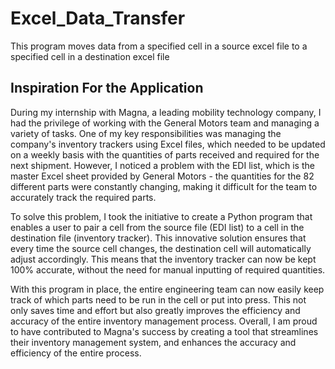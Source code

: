 # Excel_Data_Transfer
This program moves data from a specified cell in a source excel file to a specified cell in a destination excel file

## Inspiration For the Application

During my internship with Magna, a leading mobility technology company, I had the privilege of working with the General Motors team and managing a variety of tasks. One of my key responsibilities was managing the company's inventory trackers using Excel files, which needed to be updated on a weekly basis with the quantities of parts received and required for the next shipment. However, I noticed a problem with the EDI list, which is the master Excel sheet provided by General Motors - the quantities for the 82 different parts were constantly changing, making it difficult for the team to accurately track the required parts.

To solve this problem, I took the initiative to create a Python program that enables a user to pair a cell from the source file (EDI list) to a cell in the destination file (inventory tracker). This innovative solution ensures that every time the source cell changes, the destination cell will automatically adjust accordingly. This means that the inventory tracker can now be kept 100% accurate, without the need for manual inputting of required quantities.

With this program in place, the entire engineering team can now easily keep track of which parts need to be run in the cell or put into press. This not only saves time and effort but also greatly improves the efficiency and accuracy of the entire inventory management process. Overall, I am proud to have contributed to Magna's success by creating a tool that streamlines their inventory management system, and enhances the accuracy and efficiency of the entire process.
